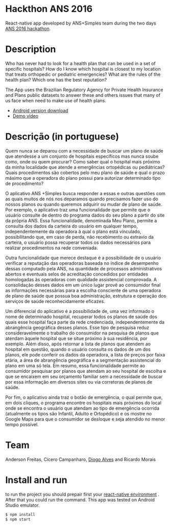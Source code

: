 # Hackthon ANS 2016
React-native app developed by ANS+Simples team during the two days [ANS 2016 hackathon](http://bit.ly/2wZGNaa).

# Description
Who has never had to look for a health plan that can be used in a set of specific hospitals? How do I know which hospital is closest to my location that treats orthopedic or pediatric emergencies? What are the rules of the health plan? Which one has the best reputation?

The App uses the Brazilian Regulatory Agency for Private Health Insurance and Plans public datasets to answer these and others issues that many of us face when need to make use of health plans.

- [Android version download](https:/goo.gl/GCguCX)
- [Demo video]()


# Descrição (in portuguese)
Quem nunca se deparou com a necessidade de buscar um plano de saúde que atendesse a um conjunto de hospitais específicos mas nunca soube como, onde ou quem procurar? Como saber qual o hospital mais próximo da minha localidade que atende a emergências ortopédicas ou pediátricas? Quais procedimentos são cobertos pelo meu plano de saúde e qual o prazo máximo que a operadora do plano possui para autorizar determinado tipo de procedimento?

O aplicativo ANS +Simples busca responder a essas e outras questões com as quais muitos de nós nos deparamos quando precisamos fazer uso do nossos planos ou quando queremos adquirir ou mudar de plano de saúde. Por exemplo, o aplicativo traz uma funcionalidade que permite que o usuário consulte de dentro do programa dados do seu plano a partir do site da própria ANS. Essa funcionalidade, denominada Meu Plano, permite a consulta dos dados da carteira do usuário em qualquer tempo, independentemente da operadora à qual o plano está vinculado, possibilitando que, em caso de perda, não recebimento ou extravio da carteira, o usuário possa recuperar todos os dados necessários para realizar procedimentos na rede conveniada.

Outra funcionalidade que merece destaque é a possibilidade de o usuário verificar a reputação das operadoras baseada no índice de desempenho dessas computado pela ANS, na quantidade de  processos administrativos abertos e eventuais selos de acreditação concedidos por entidades homologadas às operadoras com qualidade assistencial comprovada. A consolidação desses dados em um único lugar provê ao consumidor final as informações necessárias para a escolha consciente de uma operadora de plano de saúde que possua boa administração, estrutura e operação dos serviços de saúde reconhecidamente eficazes.

Um diferencial do aplicativo é a possibilidade de, uma vez informado o nome de determinado hospital, recuperar todos os planos de saúde dos quais esse hospital faça parte da rede credenciada, independentemente da abrangência geográfica desses planos. Esse tipo de pesquisa reduz consideravelmente o trabalho do consumidor na pesquisa de planos que atendam àquele hospital que se situe próximo à sua residência, por exemplo. Além disso, após retornar a lista de planos que atendem ao hospital em questão, quando o usuário consulta os dados de um dos planos, ele pode conferir os dados da operadora, a lista de preços por faixa etária, a área de abrangência geográfica e a segmentação assistencial do plano em uma só tela. Em resumo, essa funcionalidade permite ao consumidor pesquisar por planos que atendam ao seu hospital de escolha e que se encaixem em seu orçamento familiar sem a necessidade de buscar por essa informação em diversos sites ou via corretoras de planos de saúde.

Por fim, o aplicativo ainda traz o botão de emergência, o qual permite que, em dois cliques, o programa encontre os hospitais mais próximos do local onde se encontra o usuário que atendam ao tipo de emergência ocorrida (atualmente os tipos são Infantil, Adulto e Ortopédico) e os mostre no Google Maps para que o consumidor se desloque e seja atendido no menor tempo possível.

# Team
Anderson Freitas, Cícero Campanharo, [Diogo Alves](https://github.com/diogoalves) and Ricardo Morais

# Install and run
to run the project you should prepair first your [react-native environment](https://facebook.github.io/react-native/docs/getting-started.html) . After that you could run the command. This app was tested on Android Studio emulator.

```sh
$ npm install 
$ npm start
```

